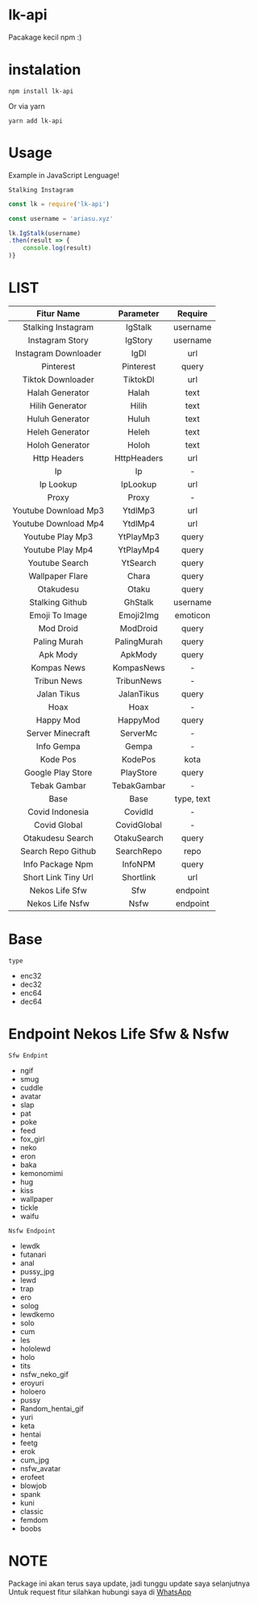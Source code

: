# lk-api

Pacakage kecil npm :)

# instalation
```shell
npm install lk-api
```
Or via yarn
```shell
yarn add lk-api
```

# Usage

Example in JavaScript Lenguage!

```Stalking Instagram```
```javascript
const lk = require('lk-api')

const username = 'ariasu.xyz'

lk.IgStalk(username)
.then(result => {
    console.log(result)
)}
```

# LIST

| Fitur Name | Parameter | Require |
| :------------: | :---------------: | :-----: |
| Stalking Instagram | IgStalk | username |
| Instagram Story | IgStory  |   username |
| Instagram Downloader | IgDl | url |
| Pinterest | Pinterest | query |
| Tiktok Downloader | TiktokDl | url |
| Halah Generator | Halah | text |
| Hilih Generator | Hilih | text |
| Huluh Generator | Huluh | text |
| Heleh Generator | Heleh | text |
| Holoh Generator | Holoh | text |
| Http Headers | HttpHeaders | url |
| Ip | Ip | - |
| Ip Lookup | IpLookup | url |
| Proxy | Proxy | - |
| Youtube Download Mp3 | YtdlMp3 | url |
| Youtube Download Mp4 | YtdlMp4 | url |
| Youtube Play Mp3 | YtPlayMp3 | query |
| Youtube Play Mp4 | YtPlayMp4 | query |
| Youtube Search | YtSearch | query |
| Wallpaper Flare | Chara | query |
| Otakudesu | Otaku | query |
| Stalking Github | GhStalk | username |
| Emoji To Image | Emoji2Img | emoticon |
| Mod Droid | ModDroid | query |
| Paling Murah | PalingMurah | query |
| Apk Mody | ApkMody | query |
| Kompas News | KompasNews | - |
| Tribun News | TribunNews | - |
| Jalan Tikus | JalanTikus | query |
| Hoax | Hoax | - |
| Happy Mod | HappyMod | query |
| Server Minecraft | ServerMc | - |
| Info Gempa | Gempa | - |
| Kode Pos | KodePos | kota |
| Google Play Store | PlayStore | query |
| Tebak Gambar | TebakGambar | - |
| Base | Base | type, text |
| Covid Indonesia | CovidId | - |
| Covid Global | CovidGlobal | - |
| Otakudesu Search | OtakuSearch | query |
| Search Repo Github | SearchRepo | repo |
| Info Package Npm | InfoNPM | query |
| Short Link Tiny Url | Shortlink | url |
| Nekos Life Sfw | Sfw | endpoint |
| Nekos Life Nsfw | Nsfw | endpoint |

# Base 
```type```
* enc32
* dec32
* enc64
* dec64

# Endpoint Nekos Life Sfw & Nsfw
```Sfw Endpint```
* ngif
* smug
* cuddle
* avatar
* slap
* pat
* poke
* feed
* fox_girl
* neko
* eron
* baka
* kemonomimi
* hug
* kiss
* wallpaper
* tickle
* waifu

```Nsfw Endpoint```
* lewdk
* futanari
* anal
* pussy_jpg
* lewd
* trap
* ero
* solog
* lewdkemo
* solo
* cum
* les
* hololewd
* holo
* tits
* nsfw_neko_gif
* eroyuri
* holoero
* pussy
* Random_hentai_gif
* yuri
* keta
* hentai
* feetg
* erok
* cum_jpg
* nsfw_avatar
* erofeet
* blowjob
* spank
* kuni
* classic
* femdom
* boobs

# NOTE

Package ini akan terus saya update, jadi tunggu update saya selanjutnya
Untuk request fitur silahkan hubungi saya di [WhatsApp](https://wa.me/628578544512)
